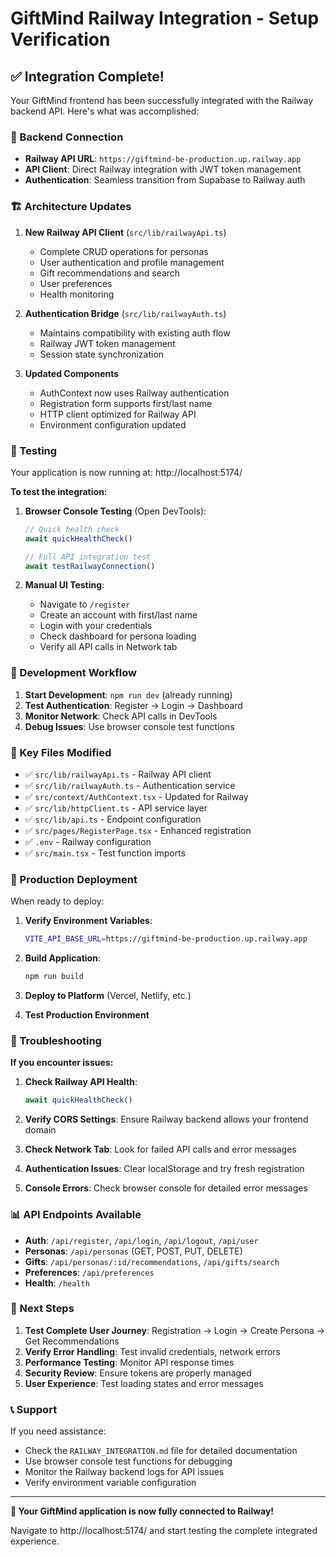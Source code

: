 # GiftMind Railway Integration - Setup Verification

## ✅ Integration Complete!

Your GiftMind frontend has been successfully integrated with the Railway backend API. Here's what was accomplished:

### 🔗 Backend Connection
- **Railway API URL**: `https://giftmind-be-production.up.railway.app`
- **API Client**: Direct Railway integration with JWT token management
- **Authentication**: Seamless transition from Supabase to Railway auth

### 🏗️ Architecture Updates

1. **New Railway API Client** (`src/lib/railwayApi.ts`)
   - Complete CRUD operations for personas
   - User authentication and profile management
   - Gift recommendations and search
   - User preferences
   - Health monitoring

2. **Authentication Bridge** (`src/lib/railwayAuth.ts`)
   - Maintains compatibility with existing auth flow
   - Railway JWT token management
   - Session state synchronization

3. **Updated Components**
   - AuthContext now uses Railway authentication
   - Registration form supports first/last name
   - HTTP client optimized for Railway API
   - Environment configuration updated

### 🧪 Testing

Your application is now running at: http://localhost:5174/

**To test the integration:**

1. **Browser Console Testing** (Open DevTools):
   ```javascript
   // Quick health check
   await quickHealthCheck()
   
   // Full API integration test
   await testRailwayConnection()
   ```

2. **Manual UI Testing**:
   - Navigate to `/register`
   - Create an account with first/last name
   - Login with your credentials
   - Check dashboard for persona loading
   - Verify all API calls in Network tab

### 🔧 Development Workflow

1. **Start Development**: `npm run dev` (already running)
2. **Test Authentication**: Register → Login → Dashboard
3. **Monitor Network**: Check API calls in DevTools
4. **Debug Issues**: Use browser console test functions

### 📁 Key Files Modified

- ✅ `src/lib/railwayApi.ts` - Railway API client
- ✅ `src/lib/railwayAuth.ts` - Authentication service
- ✅ `src/context/AuthContext.tsx` - Updated for Railway
- ✅ `src/lib/httpClient.ts` - API service layer
- ✅ `src/lib/api.ts` - Endpoint configuration
- ✅ `src/pages/RegisterPage.tsx` - Enhanced registration
- ✅ `.env` - Railway configuration
- ✅ `src/main.tsx` - Test function imports

### 🚀 Production Deployment

When ready to deploy:

1. **Verify Environment Variables**:
   ```bash
   VITE_API_BASE_URL=https://giftmind-be-production.up.railway.app
   ```

2. **Build Application**:
   ```bash
   npm run build
   ```

3. **Deploy to Platform** (Vercel, Netlify, etc.)

4. **Test Production Environment**

### 🐛 Troubleshooting

**If you encounter issues:**

1. **Check Railway API Health**:
   ```javascript
   await quickHealthCheck()
   ```

2. **Verify CORS Settings**: Ensure Railway backend allows your frontend domain

3. **Check Network Tab**: Look for failed API calls and error messages

4. **Authentication Issues**: Clear localStorage and try fresh registration

5. **Console Errors**: Check browser console for detailed error messages

### 📊 API Endpoints Available

- **Auth**: `/api/register`, `/api/login`, `/api/logout`, `/api/user`
- **Personas**: `/api/personas` (GET, POST, PUT, DELETE)
- **Gifts**: `/api/personas/:id/recommendations`, `/api/gifts/search`
- **Preferences**: `/api/preferences`
- **Health**: `/health`

### 🎯 Next Steps

1. **Test Complete User Journey**: Registration → Login → Create Persona → Get Recommendations
2. **Verify Error Handling**: Test invalid credentials, network errors
3. **Performance Testing**: Monitor API response times
4. **Security Review**: Ensure tokens are properly managed
5. **User Experience**: Test loading states and error messages

### 📞 Support

If you need assistance:
- Check the `RAILWAY_INTEGRATION.md` file for detailed documentation
- Use browser console test functions for debugging
- Monitor the Railway backend logs for API issues
- Verify environment variable configuration

---

**🎉 Your GiftMind application is now fully connected to Railway!**

Navigate to http://localhost:5174/ and start testing the complete integrated experience.
